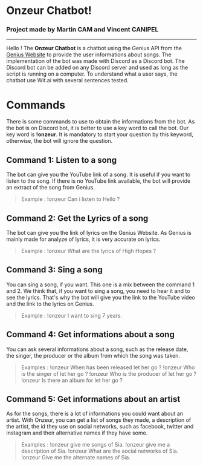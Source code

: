 # Onzeur Chatbot!

### Project made by Martin CAM and Vincent CANIPEL
---

Hello ! The **Onzeur Chatbot** is a chatbot using the Genius API from the [Genius Website](https://genius.com/) to provide the user informations about songs. The implementation of the bot was made with Discord as a Discord bot. The Discord bot can be added on any Discord server and used as long as the script is running on a computer. To understand what a user says, the chatbot use Wit.ai with several sentences tested.


# Commands

There is some commands to use to obtain the informations from the bot. As the bot is on Discord bot, it is better to use a key word to call the bot. Our key word is **!onzeur**. It is mandatory to start your question by this keyword, otherwise, the bot will ignore the question.

## Command 1: Listen to a song

The bot can give you the YouTube link of a song. It is useful if you want to listen to the song. If there is no YouTube link available, the bot will provide an extract of the song from Genius.
>Example : !onzeur Can i listen to Hello ?

## Command 2: Get the Lyrics of a song

The bot can give you the link of lyrics on the Genius Website. As Genius is mainly made for analyze of lyrics, it is very accurate on lyrics.
>Example : !onzeur What are the lyrics of High Hopes ?

## Command 3: Sing a song

You can sing a song, if you want. This one is a mix between the command 1 and 2. We think that, if you want to sing a song, you need to hear it and to see the lyrics. That's why the bot will give you the link to the YouTube video and the link to the lyrics on Genius.
>Example : !onzeur I want to sing 7 years.

## Command 4: Get informations about a song

You can ask several informations about a song, such as the release date, the singer, the producer or the album from which the song was taken.
>Examples :
>!onzeur When has been released let her go ?
>!onzeur Who is the singer of let her go ?
>!onzeur Who is the producer of let her go ?
>!onzeur Is there an album for let her go ?

## Command 5: Get informations about an artist

As for the songs, there is a lot of informations you could want about an artist. With Onzeur, you can get a list of songs they made, a description of the artist, the id they use on social networks, such as facebook, twitter and instagram and their alternative names if they have some.
>Examples :
>!onzeur give me songs of Sia.
>!onzeur give me a description of Sia.
>!onzeur What are the social networks of Sia.
>!onzeur Give me the alternate names of Sia.
